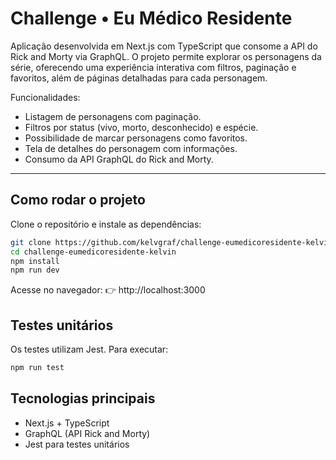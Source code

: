 # Challenge • Eu Médico Residente

Aplicação desenvolvida em Next.js com TypeScript que consome a API do Rick and Morty via GraphQL.
O projeto permite explorar os personagens da série, oferecendo uma experiência interativa com filtros, paginação e favoritos, além de páginas detalhadas para cada personagem.

Funcionalidades:

- Listagem de personagens com paginação.
- Filtros por status (vivo, morto, desconhecido) e espécie.
- Possibilidade de marcar personagens como favoritos.
- Tela de detalhes do personagem com informações.
- Consumo da API GraphQL do Rick and Morty.

---

## Como rodar o projeto

Clone o repositório e instale as dependências:

```bash
git clone https://github.com/kelvgraf/challenge-eumedicoresidente-kelvin.git
cd challenge-eumedicoresidente-kelvin
npm install
npm run dev
```

Acesse no navegador:
👉 http://localhost:3000

## Testes unitários

Os testes utilizam Jest.
Para executar:

```bash
npm run test
```

## Tecnologias principais

- Next.js + TypeScript
- GraphQL (API Rick and Morty)
- Jest para testes unitários
